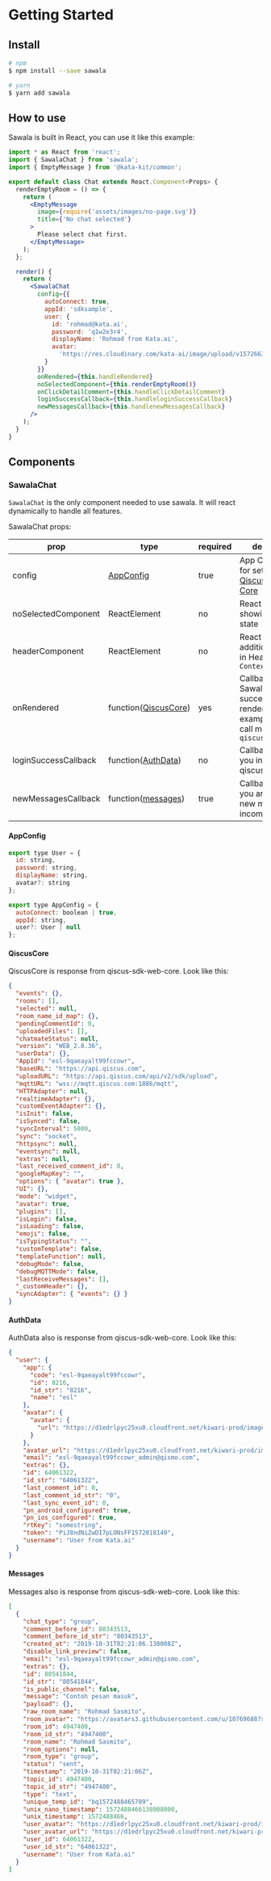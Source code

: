 # Getting Started

## Install

```bash
# npm
$ npm install --save sawala

# yarn
$ yarn add sawala
```

## How to use

Sawala is built in React, you can use it like this example:

```jsx
import * as React from 'react';
import { SawalaChat } from 'sawala';
import { EmptyMessage } from '@kata-kit/common';

export default class Chat extends React.Component<Props> {
  renderEmptyRoom = () => {
    return (
      <EmptyMessage
        image={require('assets/images/no-page.svg')}
        title={'No chat selected'}
      >
        Please select chat first.
      </EmptyMessage>
    );
  };

  render() {
    return (
      <SawalaChat
        config={{
          autoConnect: true,
          appId: 'sdksample',
          user: {
            id: 'rohmad@kata.ai',
            password: 'q1w2e3r4',
            displayName: 'Rohmad from Kata.ai',
            avatar:
              'https://res.cloudinary.com/kata-ai/image/upload/v1572663263/sawala/kata_favicon-02_zzldhx.png'
          }
        }}
        onRendered={this.handleRendered}
        noSelectedComponent={this.renderEmptyRoom()}
        onClickDetailComment={this.handleClickDetailComment}
        loginSuccessCallback={this.handleloginSuccessCallback}
        newMessagesCallback={this.handlenewMessagesCallback}
      />
    );
  }
}
```

## Components

### SawalaChat

`SawalaChat` is the only component needed to use sawala. It will react dynamically to handle all features.

SawalaChat props:

| prop                 | type                                | required | description                                                                                         |
| -------------------- | ----------------------------------- | -------- | --------------------------------------------------------------------------------------------------- |
| config               | [AppConfig](#appconfig)             | true     | App Configuration for setup to [Qiscus Web SDK Core](https://github.com/qiscus/qiscus-sdk-web-core) |
| noSelectedComponent  | ReactElement                        | no       | React element for showing an empty state                                                            |
| headerComponent      | ReactElement                        | no       | React element for additional feature in Header. E.g: `Context menu`                                 |
| onRendered           | function([QiscusCore](#qiscuscore)) | yes      | Callback after Sawala successfully rendered, for example you can call method `qiscus.getNonce()`    |
| loginSuccessCallback | function([AuthData](#authdata))     | no       | Callback when you initiate to qiscus is success                                                     |
| newMessagesCallback  | function([messages](#messages))     | true     | Callback when you are have a new messages incoming                                                  |

#### AppConfig

```jsx
export type User = {
  id: string,
  password: string,
  displayName: string,
  avatar?: string
};

export type AppConfig = {
  autoConnect: boolean | true,
  appId: string,
  user?: User | null
};
```

#### QiscusCore

QiscusCore is response from qiscus-sdk-web-core. Look like this:

```json
{
  "events": {},
  "rooms": [],
  "selected": null,
  "room_name_id_map": {},
  "pendingCommentId": 0,
  "uploadedFiles": [],
  "chatmateStatus": null,
  "version": "WEB_2.8.36",
  "userData": {},
  "AppId": "esl-9qaeayalt99fccowr",
  "baseURL": "https://api.qiscus.com",
  "uploadURL": "https://api.qiscus.com/api/v2/sdk/upload",
  "mqttURL": "wss://mqtt.qiscus.com:1886/mqtt",
  "HTTPAdapter": null,
  "realtimeAdapter": {},
  "customEventAdapter": {},
  "isInit": false,
  "isSynced": false,
  "syncInterval": 5000,
  "sync": "socket",
  "httpsync": null,
  "eventsync": null,
  "extras": null,
  "last_received_comment_id": 0,
  "googleMapKey": "",
  "options": { "avatar": true },
  "UI": {},
  "mode": "widget",
  "avatar": true,
  "plugins": [],
  "isLogin": false,
  "isLoading": false,
  "emoji": false,
  "isTypingStatus": "",
  "customTemplate": false,
  "templateFunction": null,
  "debugMode": false,
  "debugMQTTMode": false,
  "lastReceiveMessages": [],
  "_customHeader": {},
  "syncAdapter": { "events": {} }
}
```

#### AuthData

AuthData also is response from qiscus-sdk-web-core. Look like this:

```json
{
  "user": {
    "app": {
      "code": "esl-9qaeayalt99fccowr",
      "id": 8216,
      "id_str": "8216",
      "name": "esl"
    },
    "avatar": {
      "avatar": {
        "url": "https://d1edrlpyc25xu0.cloudfront.net/kiwari-prod/image/upload/75r6s_jOHa/1507541871-avatar-mine.png"
      }
    },
    "avatar_url": "https://d1edrlpyc25xu0.cloudfront.net/kiwari-prod/image/upload/75r6s_jOHa/1507541871-avatar-mine.png",
    "email": "esl-9qaeayalt99fccowr_admin@qismo.com",
    "extras": {},
    "id": 64061322,
    "id_str": "64061322",
    "last_comment_id": 0,
    "last_comment_id_str": "0",
    "last_sync_event_id": 0,
    "pn_android_configured": true,
    "pn_ios_configured": true,
    "rtKey": "somestring",
    "token": "PiJ8ndNiZwDI7pLONsFF1572018149",
    "username": "User from Kata.ai"
  }
}
```

#### Messages

Messages also is response from qiscus-sdk-web-core. Look like this:

```json
[
  {
    "chat_type": "group",
    "comment_before_id": 80343513,
    "comment_before_id_str": "80343513",
    "created_at": "2019-10-31T02:21:06.138008Z",
    "disable_link_preview": false,
    "email": "esl-9qaeayalt99fccowr_admin@qismo.com",
    "extras": {},
    "id": 80541844,
    "id_str": "80541844",
    "is_public_channel": false,
    "message": "Contoh pesan masuk",
    "payload": {},
    "raw_room_name": "Rohmad Sasmito",
    "room_avatar": "https://avatars3.githubusercontent.com/u/10769688?s=100",
    "room_id": 4947400,
    "room_id_str": "4947400",
    "room_name": "Rohmad Sasmito",
    "room_options": null,
    "room_type": "group",
    "status": "sent",
    "timestamp": "2019-10-31T02:21:06Z",
    "topic_id": 4947400,
    "topic_id_str": "4947400",
    "type": "text",
    "unique_temp_id": "bq1572488465709",
    "unix_nano_timestamp": 1572488466138008000,
    "unix_timestamp": 1572488466,
    "user_avatar": "https://d1edrlpyc25xu0.cloudfront.net/kiwari-prod/image/upload/75r6s_jOHa/1507541871-avatar-mine.png",
    "user_avatar_url": "https://d1edrlpyc25xu0.cloudfront.net/kiwari-prod/image/upload/75r6s_jOHa/1507541871-avatar-mine.png",
    "user_id": 64061322,
    "user_id_str": "64061322",
    "username": "User from Kata.ai"
  }
]
```
